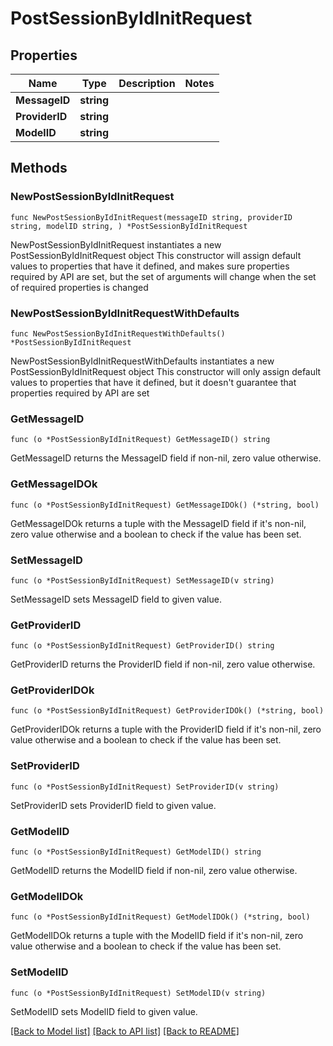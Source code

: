 # PostSessionByIdInitRequest

## Properties

Name | Type | Description | Notes
------------ | ------------- | ------------- | -------------
**MessageID** | **string** |  | 
**ProviderID** | **string** |  | 
**ModelID** | **string** |  | 

## Methods

### NewPostSessionByIdInitRequest

`func NewPostSessionByIdInitRequest(messageID string, providerID string, modelID string, ) *PostSessionByIdInitRequest`

NewPostSessionByIdInitRequest instantiates a new PostSessionByIdInitRequest object
This constructor will assign default values to properties that have it defined,
and makes sure properties required by API are set, but the set of arguments
will change when the set of required properties is changed

### NewPostSessionByIdInitRequestWithDefaults

`func NewPostSessionByIdInitRequestWithDefaults() *PostSessionByIdInitRequest`

NewPostSessionByIdInitRequestWithDefaults instantiates a new PostSessionByIdInitRequest object
This constructor will only assign default values to properties that have it defined,
but it doesn't guarantee that properties required by API are set

### GetMessageID

`func (o *PostSessionByIdInitRequest) GetMessageID() string`

GetMessageID returns the MessageID field if non-nil, zero value otherwise.

### GetMessageIDOk

`func (o *PostSessionByIdInitRequest) GetMessageIDOk() (*string, bool)`

GetMessageIDOk returns a tuple with the MessageID field if it's non-nil, zero value otherwise
and a boolean to check if the value has been set.

### SetMessageID

`func (o *PostSessionByIdInitRequest) SetMessageID(v string)`

SetMessageID sets MessageID field to given value.


### GetProviderID

`func (o *PostSessionByIdInitRequest) GetProviderID() string`

GetProviderID returns the ProviderID field if non-nil, zero value otherwise.

### GetProviderIDOk

`func (o *PostSessionByIdInitRequest) GetProviderIDOk() (*string, bool)`

GetProviderIDOk returns a tuple with the ProviderID field if it's non-nil, zero value otherwise
and a boolean to check if the value has been set.

### SetProviderID

`func (o *PostSessionByIdInitRequest) SetProviderID(v string)`

SetProviderID sets ProviderID field to given value.


### GetModelID

`func (o *PostSessionByIdInitRequest) GetModelID() string`

GetModelID returns the ModelID field if non-nil, zero value otherwise.

### GetModelIDOk

`func (o *PostSessionByIdInitRequest) GetModelIDOk() (*string, bool)`

GetModelIDOk returns a tuple with the ModelID field if it's non-nil, zero value otherwise
and a boolean to check if the value has been set.

### SetModelID

`func (o *PostSessionByIdInitRequest) SetModelID(v string)`

SetModelID sets ModelID field to given value.



[[Back to Model list]](../README.md#documentation-for-models) [[Back to API list]](../README.md#documentation-for-api-endpoints) [[Back to README]](../README.md)


